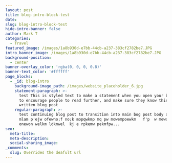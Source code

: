 ```yaml
---
layout: post
title: blog-intro-block-test
date:
slug: blog-intro-block-test
hide-intro-banner: false
author: Mark T
categories:
  - Travel
featured_image: /images/1a8b930d-e7bb-44cb-a237-383cf2782be7.JPG
intro_banner_image: /images/1a8b930d-e7bb-44cb-a237-383cf2782be7.JPG
background-position:
  - center
banner-overlay_color: 'rgba(0, 0, 0, 0.8)'
banner-text_color: '#ffffff'
page_blocks:
  - _id: blog-intro
    background-image_path: /images/website_placeholder_6.jpg
    statement-paragraph: >-
      test This is styled text to make a statement when you open your bog post
      to encourage people to read further, and make sure they know this is a
      written blog post
    regular-paragraph: >-
      test continuing blog post to transition into main bog post body aksndl
      mlam p'ejw ofewno;f no;k mopqwkmp mq pw mowempoewkm   f'p  w mewop kneown
      onewon welkm ldkmwel  kj e rpkemw pekmfpw...
seo:
  meta-title:
  meta-description:
  social-sharing_image:
_comments:
  slug: Overrides the deafult url
---
```

